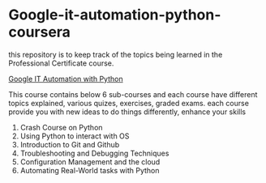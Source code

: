 # Google-it-automation-python-coursera

this repository is to keep track of the topics being learned in the Professional Certificate course.


[Google IT Automation with Python](https://www.coursera.org/professional-certificates/google-it-automation#courses)


This course contains below 6 sub-courses 
and each course have different topics explained, various quizes, exercises, graded exams. 
each course provide you with new ideas to do things differently, enhance your skills

1. Crash Course on Python
2. Using Python to interact with OS
3. Introduction to Git and Github
4. Troubleshooting and Debugging Techniques
5. Configuration Management and the cloud
6. Automating Real-World tasks with Python

